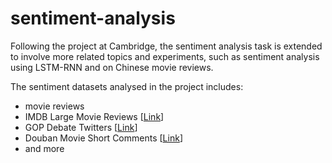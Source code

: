 # sentiment-analysis

Following the project at Cambridge, the sentiment analysis task is extended to involve more related topics and experiments, such as sentiment analysis using LSTM-RNN and on Chinese movie reviews.

The sentiment datasets analysed in the project includes:
* movie reviews
* IMDB Large Movie Reviews [[Link](https://ai.stanford.edu/~amaas/data/sentiment/)]
* GOP Debate Twitters [[Link](https://www.kaggle.com/crowdflower/first-gop-debate-twitter-sentiment/version/2#Sentiment.csv)]
* Douban Movie Short Comments [[Link](https://www.kaggle.com/utmhikari/doubanmovieshortcomments#DMSC.csv)]
* and more